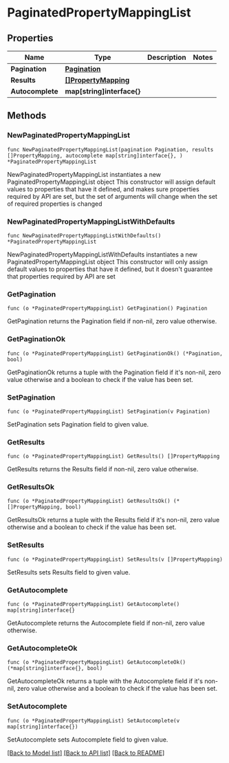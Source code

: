 # PaginatedPropertyMappingList

## Properties

Name | Type | Description | Notes
------------ | ------------- | ------------- | -------------
**Pagination** | [**Pagination**](Pagination.md) |  | 
**Results** | [**[]PropertyMapping**](PropertyMapping.md) |  | 
**Autocomplete** | **map[string]interface{}** |  | 

## Methods

### NewPaginatedPropertyMappingList

`func NewPaginatedPropertyMappingList(pagination Pagination, results []PropertyMapping, autocomplete map[string]interface{}, ) *PaginatedPropertyMappingList`

NewPaginatedPropertyMappingList instantiates a new PaginatedPropertyMappingList object
This constructor will assign default values to properties that have it defined,
and makes sure properties required by API are set, but the set of arguments
will change when the set of required properties is changed

### NewPaginatedPropertyMappingListWithDefaults

`func NewPaginatedPropertyMappingListWithDefaults() *PaginatedPropertyMappingList`

NewPaginatedPropertyMappingListWithDefaults instantiates a new PaginatedPropertyMappingList object
This constructor will only assign default values to properties that have it defined,
but it doesn't guarantee that properties required by API are set

### GetPagination

`func (o *PaginatedPropertyMappingList) GetPagination() Pagination`

GetPagination returns the Pagination field if non-nil, zero value otherwise.

### GetPaginationOk

`func (o *PaginatedPropertyMappingList) GetPaginationOk() (*Pagination, bool)`

GetPaginationOk returns a tuple with the Pagination field if it's non-nil, zero value otherwise
and a boolean to check if the value has been set.

### SetPagination

`func (o *PaginatedPropertyMappingList) SetPagination(v Pagination)`

SetPagination sets Pagination field to given value.


### GetResults

`func (o *PaginatedPropertyMappingList) GetResults() []PropertyMapping`

GetResults returns the Results field if non-nil, zero value otherwise.

### GetResultsOk

`func (o *PaginatedPropertyMappingList) GetResultsOk() (*[]PropertyMapping, bool)`

GetResultsOk returns a tuple with the Results field if it's non-nil, zero value otherwise
and a boolean to check if the value has been set.

### SetResults

`func (o *PaginatedPropertyMappingList) SetResults(v []PropertyMapping)`

SetResults sets Results field to given value.


### GetAutocomplete

`func (o *PaginatedPropertyMappingList) GetAutocomplete() map[string]interface{}`

GetAutocomplete returns the Autocomplete field if non-nil, zero value otherwise.

### GetAutocompleteOk

`func (o *PaginatedPropertyMappingList) GetAutocompleteOk() (*map[string]interface{}, bool)`

GetAutocompleteOk returns a tuple with the Autocomplete field if it's non-nil, zero value otherwise
and a boolean to check if the value has been set.

### SetAutocomplete

`func (o *PaginatedPropertyMappingList) SetAutocomplete(v map[string]interface{})`

SetAutocomplete sets Autocomplete field to given value.



[[Back to Model list]](../README.md#documentation-for-models) [[Back to API list]](../README.md#documentation-for-api-endpoints) [[Back to README]](../README.md)


